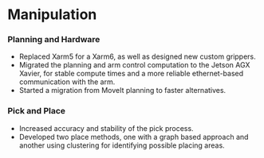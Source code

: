 # Manipulation
### Planning and Hardware
- Replaced Xarm5 for a Xarm6, as well as designed new custom grippers.
- Migrated the planning and arm control computation to the Jetson AGX Xavier, for stable compute times and a more reliable ethernet-based communication with the arm.
- Started a migration from MoveIt planning to faster alternatives.

### Pick and Place
- Increased accuracy and stability of the pick process.
- Developed two place methods, one with a graph based approach and another using clustering for identifying possible placing areas.